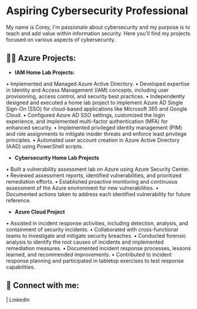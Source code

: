 <h1>Aspiring Cybersecurity Professional</h1>
  
 My name is Corey, I'm passionate about cybersecurity and my purpose is to teach and add value within information security. Here you'll find my projects focused on various aspects of cybersecurity.


<h2>👨‍💻 Azure Projects:</h2>

- <b>IAM Home Lab Projects: </b>
  

• Implemented and Managed Azure Active Directory.
• Developed expertise in Identity and Access Management (IAM) concepts, including user provisioning, access control, and security best practices.
• Independently designed and executed a home lab project to implement Azure AD Single Sign-On (SSO) for cloud-based applications like Microsoft 365 and Google Cloud.
• Configured Azure AD SSO settings, customized the login experience, and implemented multi-factor authentication (MFA) for enhanced security.
• Implemented privileged identity management (PIM) and role assignments to mitigate insider threats and enforce least privilege principles.
• Automated user account creation in Azure Active Directory (AAD) using PowerShell scripts.

- <b>Cybersecurity Home Lab Projects </b>

• Built a vulnerability assessment lab on Azure using Azure Security Center.
• Reviewed assessment reports, identified vulnerabilities, and prioritized remediation efforts.
• Established proactive monitoring and continuous assessment of the Azure environment for new vulnerabilities.
• Documented actions taken to address each identified vulnerability for future reference.

- <b>Azure Cloud Project</b>
  
• Assisted in incident response activities, including detection, analysis, and containment of security incidents.
• Collaborated with cross-functional teams to investigate and mitigate security breaches.
• Conducted forensic analysis to identify the root causes of incidents and implemented remediation measures.
• Documented incident response processes, lessons learned, and recommended improvements.
• Contributed to incident response planning and participated in tabletop exercises to test response capabilities.



<h2> 🤳 Connect with me:</h2>

 | LinkedIn

